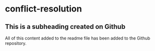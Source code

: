 # conflict-resolution

## This is a subheading created on Github

All of this content added to the readme file has been added to the Github repository.
